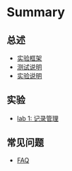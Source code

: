 # Summary

## 总述

* [实验框架](README.md)
* [测试说明](test.md)
* [实验说明](intro.md)

## 实验

* [lab 1: 记录管理](lab1.md)
<!-- * [lab 2: 日志管理](lab2.md) -->
<!-- * [lab 3: 并发控制](lab3.md) -->
<!-- * [lab 4: 执行器](lab4.md) -->
<!-- * [lab 5: 优化器](lab5.md) -->

## 常见问题

* [FAQ](faq.md)
